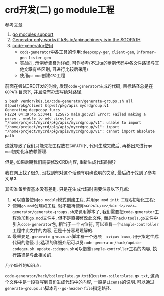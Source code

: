 # crd开发(二) go module工程

参考文章

1. [go modules support](https://github.com/kubernetes/code-generator/issues/57)
2. [Generator only works if k8s.io/apimachinery is in the $GOPATH](https://github.com/kubernetes/code-generator/issues/21)
1. [code-generator使用](https://tangxusc.github.io/blog/2019/05/code-generator%E4%BD%BF%E7%94%A8/)
    - `code-generator`中各工具的作用: `deepcopy-gen`, `client-gen`, `informer-gen`, `lister-gen`
    - 实战向, 示例步骤极为详细, 可作参考(不过ta的示例代码中各文件路径与其他文章有些区别, 可进行比较后采用)
    - 使用`go mod`创建`CRD`工程

前面在尝试CRD开发的时候, 发现`code-generator`生成的代码, 目标路径总是在`GOPATH`目录下, 并且没有办法写绝对路径.

```log
$ bash vendor/k8s.io/code-generator/generate-groups.sh all $(pwd)/pkg/client $(pwd)/pkg/apis mycrdgroup:v1
Generating deepcopy funcs
F1224 04:39:46.533441  125875 main.go:82] Error: Failed making a parser: unable to add directory "/home/project/mycrd/pkg/apis/mycrdgroup/v1": unable to import "/home/project/mycrd/pkg/apis/mycrdgroup/v1": import "/home/project/mycrd/pkg/apis/mycrdgroup/v1": cannot import absolute path
```

这就导致了我们只能先把工程放在`GOPATH`下, 代码生成完成后, 再移出来进行`go mod`初始化与依赖管理.

但是, 如果后期我们需要修改CRD内容, 重新生成代码时呢? 

我在网上找了很久, 没找到有对这个话题有明确说明的文章, 最后终于找到了参考文章3. 

其实准备步骤基本没有差别, 只是在生成代码时需要注意以下几点:

1. 可以直接使用`go module`模式创建工程, 并用`go mod init 工程名`初始化工程;
2. 使用`go mod`创建的工程, 就不能再使用`$GOPATH/src/k8s.io/code-generator/generate-groups.sh`来调用脚本了, 我们需要把`code-generator`工程添加到`go.mod`文件中, 但不是直接修改此文件, 而是在`hack/tools.go`文件中引入`code-generator`包, 相当于一个占位符, 可以查看一个`sample-controller`工程中此文件的内容, 还是十分容易理解的.
3. 最重要是, `generate-groups.sh`脚本有一个选项`--output-base`, 用于指定生成代码的路径. 此选项的详细介绍可以见`code-generator/hack/update-codegen.sh`. `update-codegen.sh`可以借鉴`sample-controller`工程的内容, 执行路径是与此相关的.

几个额外的知识点:

`code-generator/hack/boilerplate.go.txt`和`custom-boilerplate.go.txt`, 这两个文件中是一段将写到自动生成代码中的内容, 一般是`License`的说明. 可以通过`generate-groups.sh`脚本的`--go-header-file`指定路径.

